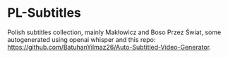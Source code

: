 # PL-Subtitles
Polish subtitles collection, mainly Makłowicz and Boso Przez Świat, some autogenerated using openai whisper and this repo: https://github.com/BatuhanYilmaz26/Auto-Subtitled-Video-Generator.
